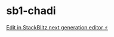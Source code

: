 # sb1-chadi

[Edit in StackBlitz next generation editor ⚡️](https://stackblitz.com/~/github.com/codexxxhost2024/sb1-chadi)